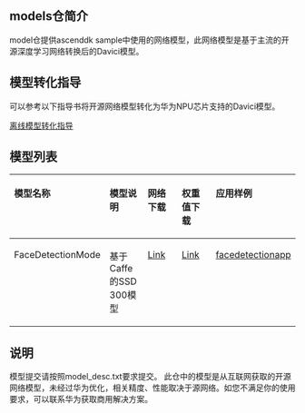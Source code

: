  ## models仓简介
 model仓提供ascenddk sample中使用的网络模型，此网络模型是基于主流的开源深度学习网络转换后的Davici模型。
 
 ## 模型转化指导
可以参考以下指导书将开源网络模型转化为华为NPU芯片支持的Davici模型。

[离线模型转化指导](https://ascend.github.io/ascenddk-private/doc/mindstudio_opg/%E6%96%B0%E5%A2%9E%E8%87%AA%E5%AE%9A%E4%B9%89%E6%A8%A1%E5%9E%8B%E7%BB%84%E4%BB%B6.html)

## 模型列表<a name="section62083614491"></a>

<a name="table224171614494"></a>
<table><thead align="left"><tr id="row5243191618495"><th class="cellrowborder" valign="top" width="20%" id="mcps1.1.6.1.1"><p id="p1524371634910"><a name="p1524371634910"></a><a name="p1524371634910"></a>模型名称</p>
</th>
<th class="cellrowborder" valign="top" width="20%" id="mcps1.1.6.1.2"><p id="p82431216154918"><a name="p82431216154918"></a><a name="p82431216154918"></a>模型说明</p>
</th>
<th class="cellrowborder" valign="top" width="20%" id="mcps1.1.6.1.3"><p id="p172431016184911"><a name="p172431016184911"></a><a name="p172431016184911"></a>网络下载</p>
</th>
<th class="cellrowborder" valign="top" width="20%" id="mcps1.1.6.1.4"><p id="p12436164492"><a name="p12436164492"></a><a name="p12436164492"></a>权重值下载</p>
</th>
<th class="cellrowborder" valign="top" width="20%" id="mcps1.1.6.1.5"><p id="p102437162496"><a name="p102437162496"></a><a name="p102437162496"></a>应用样例</p>
</th>
</tr>
</thead>
<tbody><tr id="row12243161634918"><td class="cellrowborder" valign="top" width="20%" headers="mcps1.1.6.1.1 "><p id="p324351654911"><a name="p324351654911"></a><a name="p324351654911"></a>FaceDetectionMode</p>
</td>
<td class="cellrowborder" valign="top" width="20%" headers="mcps1.1.6.1.2 "><p id="p15243916204916"><a name="p15243916204916"></a><a name="p15243916204916"></a>基于Caffe的SSD 300模型</p>
</td>
<td class="cellrowborder" valign="top" width="20%" headers="mcps1.1.6.1.3 "><p id="p9879201815507"><a name="p9879201815507"></a><a name="p9879201815507"></a><a href="https://github.com/opencv/opencv/blob/master/samples/dnn/face_detector/deploy.prototxt" target="_blank" rel="noopener noreferrer">Link</a></p>
</td>
<td class="cellrowborder" valign="top" width="20%" headers="mcps1.1.6.1.4 "><p id="p6243161654911"><a name="p6243161654911"></a><a name="p6243161654911"></a><a href="https://github.com/opencv/opencv_3rdparty/tree/dnn_samples_face_detector_20170830" target="_blank" rel="noopener noreferrer">Link</a></p>
</td>
<td class="cellrowborder" valign="top" width="20%" headers="mcps1.1.6.1.5 "><p id="p152433163495"><a name="p152433163495"></a><a name="p152433163495"></a><a href="https://github.com/Ascend/ascenddk/tree/master/smartcity/facedetectionapp" target="_blank" rel="noopener noreferrer">facedetectionapp</a></p>
</td>
</tr>
</tbody>
</table>

## 说明<a name="section5806355565"></a>

模型提交请按照model_desc.txt要求提交。
此仓中的模型是从互联网获取的开源网络模型，未经过华为优化，相关精度、性能取决于源网络。如您不满足你的使用要求，可以联系华为获取商用解决方案。
